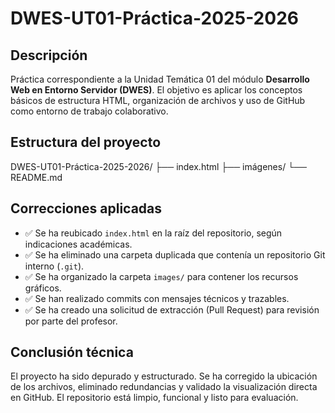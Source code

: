 # DWES-UT01-Práctica-2025-2026

## Descripción
Práctica correspondiente a la Unidad Temática 01 del módulo **Desarrollo Web en Entorno Servidor (DWES)**. El objetivo es aplicar los conceptos básicos de estructura HTML, organización de archivos y uso de GitHub como entorno de trabajo colaborativo.

## Estructura del proyecto

DWES-UT01-Práctica-2025-2026/
├── index.html
├── imágenes/
└── README.md

## Correcciones aplicadas

- ✅ Se ha reubicado `index.html` en la raíz del repositorio, según indicaciones académicas.
- ✅ Se ha eliminado una carpeta duplicada que contenía un repositorio Git interno (`.git`).
- ✅ Se ha organizado la carpeta `images/` para contener los recursos gráficos.
- ✅ Se han realizado commits con mensajes técnicos y trazables.
- ✅ Se ha creado una solicitud de extracción (Pull Request) para revisión por parte del profesor.

## Conclusión técnica

El proyecto ha sido depurado y estructurado. Se ha corregido la ubicación de los archivos, eliminado redundancias y validado la visualización directa en GitHub. El repositorio está limpio, funcional y listo para evaluación.




